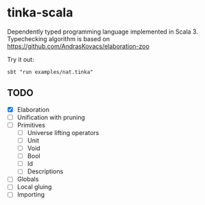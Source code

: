 # tinka-scala

Dependently typed programming language implemented in Scala 3.
Typechecking algorithm is based on https://github.com/AndrasKovacs/elaboration-zoo

Try it out:

```
sbt "run examples/nat.tinka"
```

## TODO
- [x] Elaboration
- [ ] Unification with pruning
- [ ] Primitives
  - [ ] Universe lifting operators
  - [ ] Unit
  - [ ] Void
  - [ ] Bool
  - [ ] Id
  - [ ] Descriptions
- [ ] Globals
- [ ] Local gluing
- [ ] Importing
